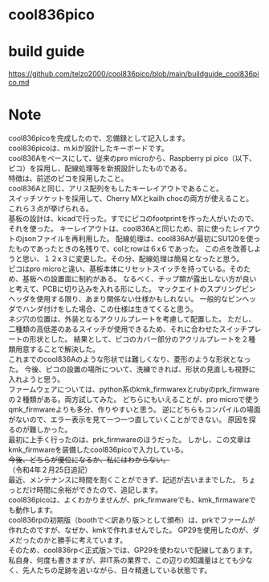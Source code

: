 # cool836pico

# build guide
https://github.com/telzo2000/cool836pico/blob/main/buildguide_cool836pico.md

# Note
cool836picoを完成したので、忘備録として記入します。
<br>
cool836picoは、m.kiが設計したキーボードです。<br>
cool836Aをベースにして、従来のpro microから、Raspberry pi pico（以下、ピコ）を採用し、配線処理等を新規設計したものである。<br>
特徴は、前述のピコを採用したこと。<br>
cool836Aと同じ、アリス配列をもしたキーレイアウトであること。<br>
スイッチソケットを採用して、Cherry MXとkailh chocの両方が使えること。<br>
これら３点が挙げられる。<br>
基板の設計は、kicadで行った。すでにピコのfootprintを作った人がいたので、それを使った。
キーレイアウトは、cool836Aと同じため、前に使ったレイアウトのjsonファイルを再利用した。
配線処理は、cool836Aが最初にSU120を使ったものであったときの名残りで、colとrowは６x６であった。
この点を改善しようと思い、１２x３に変更した。その分、配線処理は簡易となったと思う。<br>
ピコはpro microと違い、基板本体にリセットスイッチを持っている。そのため、基板への設置面に制約がある。
なるべく、チップ類が露出しない方が良いと考えて、PCBに切り込みを入れる形にした。
マックエイトのスプリングピンヘッダを使用する限り、あまり関係ない仕様かもしれない。
一般的なピンヘッダでハンダ付けをした場合、この仕様は生きてくると思う。<br>
ネジ穴の位置は、外装となるアクリルプレートを考慮して配置した。
ただし、二種類の高低差のあるスイッチが使用できるため、それに合わせたスイッチプレートの形状とした。
結果として、ピコのカバー部分のアクリルプレートを２種類用意することで解決した。<br>
これまでのcool836Aのような形状では難しくなり、菱形のような形状となった。
今後、ピコの設置の場所について、洗練できれば、形状の見直しも視野に入れようと思う。<br>
ファームウェアについては、python系のkmk_firmwarexとrubyのprk_firmwareの２種類がある。両方試してみた。
どちらにもいえることが、pro microで使うqmk_firmwareよりも多分、作りやすいと思う。
逆にどちらもコンパイルの場面がないので、エラー表示を見て一つ一つ直していくことができない。
原因を探るのが難しかった。<br>
最初に上手く行ったのは、prk_firmwareのほうだった。
しかし、この文章はkmk_firmwareを装備したcool836picoで入力している。<br>
~~今後、どちらが優位になるか、私にはわからない。~~<br>
（令和4年２月25日追記）<br>
最近、メンテナンスに時間を割くことができず、記述が古いままでした。
ちょっとだけ時間に余裕ができたので、追記します。
<br>
cool836picoは、よくわかりませんが、prk_firmwareでも、kmk_firmawareでも動作します。
<br>
cool836rpの初期版（boothで＜訳あり版＞として頒布）は、prkでファームが作れたのですが、なぜか、kmkで作れませんでした。
GP29を使用したのが、ダメだったのかと勝手に考えています。
<br>そのため、cool836rp＜正式版＞では、GP29を使わないで配線してあります。
<br>
私自身、何度も書きますが、非IT系の業界で、この辺りの知識量はとても少なく、先人たちの足跡を追いながら、日々精進している状態です。
